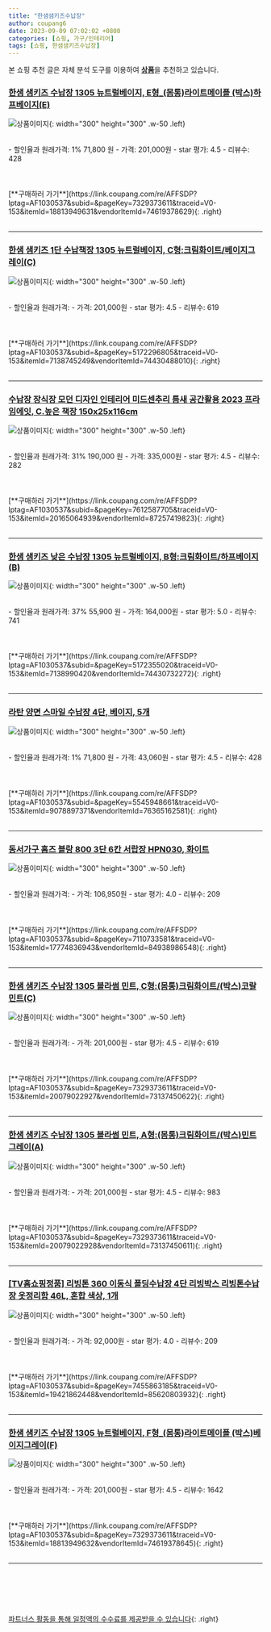 ```yaml
---
title: "한샘샘키즈수납장"
author: coupang6
date: 2023-09-09 07:02:02 +0800
categories: [쇼핑, 가구/인테리어]
tags: [쇼핑, 한샘샘키즈수납장]
---
```


본 쇼핑 추천 글은 자체 분석 도구를 이용하여 [**상품**](https://link.coupang.com/a/bao1ui)을 추천하고 있습니다.

### [한샘 샘키즈 수납장 1305 뉴트럴베이지, E형_(몸통)라이트메이플 (박스)하프베이지(E)](https://link.coupang.com/re/AFFSDP?lptag=AF1030537&subid=&pageKey=7329373611&traceid=V0-153&itemId=18813949631&vendorItemId=74619378629)

![상품이미지](https://thumbnail7.coupangcdn.com/thumbnails/remote/230x230ex/image/vendor_inventory/91e2/8ffd70ba3f701c6e7f30cba0d8ec55fc0a37c12ba7121fdd43bac35d815b.jpg){: width="300" height="300" .w-50 .left}


<br>
- 할인율과 원래가격: 1%  71,800   원
- 가격: 201,000원
- star 평가: 4.5
- 리뷰수: 428
<br>
<br>
<br>
<br>
[**구매하러 가기**](https://link.coupang.com/re/AFFSDP?lptag=AF1030537&subid=&pageKey=7329373611&traceid=V0-153&itemId=18813949631&vendorItemId=74619378629){: .right}
<br>
<br>

---

### [한샘 샘키즈 1단 수납책장 1305 뉴트럴베이지, C형:크림화이트/베이지그레이(C)](https://link.coupang.com/re/AFFSDP?lptag=AF1030537&subid=&pageKey=5172296805&traceid=V0-153&itemId=7138745249&vendorItemId=74430488010)

![상품이미지](https://thumbnail7.coupangcdn.com/thumbnails/remote/230x230ex/image/vendor_inventory/6e92/c4b2de1bba8d1a747d69c9913690da1d720979d7bf6c3db863fb8a699e7f.jpg){: width="300" height="300" .w-50 .left}


<br>
- 할인율과 원래가격: 
- 가격: 201,000원
- star 평가: 4.5
- 리뷰수: 619
<br>
<br>
<br>
<br>
[**구매하러 가기**](https://link.coupang.com/re/AFFSDP?lptag=AF1030537&subid=&pageKey=5172296805&traceid=V0-153&itemId=7138745249&vendorItemId=74430488010){: .right}
<br>
<br>

---

### [수납장 장식장 모던 디자인 인테리어 미드센추리 틈새 공간활용 2023 프라임에잇, C.높은 책장 150x25x116cm](https://link.coupang.com/re/AFFSDP?lptag=AF1030537&subid=&pageKey=7612587705&traceid=V0-153&itemId=20165064939&vendorItemId=87257419823)

![상품이미지](https://thumbnail6.coupangcdn.com/thumbnails/remote/230x230ex/image/vendor_inventory/24fa/a8e42b9349b39bb8659f91656cdf55b92aa59c23b42641b7e6cae38266da.png){: width="300" height="300" .w-50 .left}


<br>
- 할인율과 원래가격: 31%  190,000   원
- 가격: 335,000원
- star 평가: 4.5
- 리뷰수: 282
<br>
<br>
<br>
<br>
[**구매하러 가기**](https://link.coupang.com/re/AFFSDP?lptag=AF1030537&subid=&pageKey=7612587705&traceid=V0-153&itemId=20165064939&vendorItemId=87257419823){: .right}
<br>
<br>

---

### [한샘 샘키즈 낮은 수납장 1305 뉴트럴베이지, B형:크림화이트/하프베이지(B)](https://link.coupang.com/re/AFFSDP?lptag=AF1030537&subid=&pageKey=5172355020&traceid=V0-153&itemId=7138990420&vendorItemId=74430732272)

![상품이미지](https://thumbnail7.coupangcdn.com/thumbnails/remote/230x230ex/image/vendor_inventory/679e/dd4a7792fec3698147d7018f3af03dd6d78c3e010056702b203f7808182b.jpg){: width="300" height="300" .w-50 .left}


<br>
- 할인율과 원래가격: 37%  55,900   원
- 가격: 164,000원
- star 평가: 5.0
- 리뷰수: 741
<br>
<br>
<br>
<br>
[**구매하러 가기**](https://link.coupang.com/re/AFFSDP?lptag=AF1030537&subid=&pageKey=5172355020&traceid=V0-153&itemId=7138990420&vendorItemId=74430732272){: .right}
<br>
<br>

---

### [라탄 양면 스마일 수납장 4단, 베이지, 5개](https://link.coupang.com/re/AFFSDP?lptag=AF1030537&subid=&pageKey=5545948661&traceid=V0-153&itemId=9078897371&vendorItemId=76365162581)

![상품이미지](https://thumbnail6.coupangcdn.com/thumbnails/remote/230x230ex/image/retail/images/95191848992609-6cccd6ee-c0e0-4045-bd18-f39eb8fa6c30.jpg){: width="300" height="300" .w-50 .left}


<br>
- 할인율과 원래가격: 1%  71,800   원
- 가격: 43,060원
- star 평가: 4.5
- 리뷰수: 428
<br>
<br>
<br>
<br>
[**구매하러 가기**](https://link.coupang.com/re/AFFSDP?lptag=AF1030537&subid=&pageKey=5545948661&traceid=V0-153&itemId=9078897371&vendorItemId=76365162581){: .right}
<br>
<br>

---

### [동서가구 홈즈 블랑 800 3단 6칸 서랍장 HPN030, 화이트](https://link.coupang.com/re/AFFSDP?lptag=AF1030537&subid=&pageKey=7110733581&traceid=V0-153&itemId=17774836943&vendorItemId=84938986548)

![상품이미지](https://thumbnail7.coupangcdn.com/thumbnails/remote/230x230ex/image/vendor_inventory/39f3/b2b7e5ba5554873da60fcc4e7a291524f8955b9fc20ac6554da445a46b0a.jpg){: width="300" height="300" .w-50 .left}


<br>
- 할인율과 원래가격: 
- 가격: 106,950원
- star 평가: 4.0
- 리뷰수: 209
<br>
<br>
<br>
<br>
[**구매하러 가기**](https://link.coupang.com/re/AFFSDP?lptag=AF1030537&subid=&pageKey=7110733581&traceid=V0-153&itemId=17774836943&vendorItemId=84938986548){: .right}
<br>
<br>

---

### [한샘 샘키즈 수납장 1305 블라썸 민트, C형:(몸통)크림화이트/(박스)코랄민트(C)](https://link.coupang.com/re/AFFSDP?lptag=AF1030537&subid=&pageKey=7329373611&traceid=V0-153&itemId=20079022927&vendorItemId=73137450622)

![상품이미지](https://thumbnail10.coupangcdn.com/thumbnails/remote/230x230ex/image/vendor_inventory/323b/55c93a91d13a8a736a03142855ec6e7f5312af828adeac92b829595630c5.jpg){: width="300" height="300" .w-50 .left}


<br>
- 할인율과 원래가격: 
- 가격: 201,000원
- star 평가: 4.5
- 리뷰수: 619
<br>
<br>
<br>
<br>
[**구매하러 가기**](https://link.coupang.com/re/AFFSDP?lptag=AF1030537&subid=&pageKey=7329373611&traceid=V0-153&itemId=20079022927&vendorItemId=73137450622){: .right}
<br>
<br>

---

### [한샘 샘키즈 수납장 1305 블라썸 민트, A형:(몸통)크림화이트/(박스)민트그레이(A)](https://link.coupang.com/re/AFFSDP?lptag=AF1030537&subid=&pageKey=7329373611&traceid=V0-153&itemId=20079022928&vendorItemId=73137450611)

![상품이미지](https://thumbnail10.coupangcdn.com/thumbnails/remote/230x230ex/image/vendor_inventory/323b/55c93a91d13a8a736a03142855ec6e7f5312af828adeac92b829595630c5.jpg){: width="300" height="300" .w-50 .left}


<br>
- 할인율과 원래가격: 
- 가격: 201,000원
- star 평가: 4.5
- 리뷰수: 983
<br>
<br>
<br>
<br>
[**구매하러 가기**](https://link.coupang.com/re/AFFSDP?lptag=AF1030537&subid=&pageKey=7329373611&traceid=V0-153&itemId=20079022928&vendorItemId=73137450611){: .right}
<br>
<br>

---

### [[TV홈쇼핑정품] 리빙톤 360 이동식 폴딩수납장 4단 리빙박스 리빙톤수납장 옷정리함 46L, 혼합 색상, 1개](https://link.coupang.com/re/AFFSDP?lptag=AF1030537&subid=&pageKey=7455863185&traceid=V0-153&itemId=19421862448&vendorItemId=85620803932)

![상품이미지](https://thumbnail7.coupangcdn.com/thumbnails/remote/230x230ex/image/vendor_inventory/cd04/9dc941266232166257b08e0a0f1d604573918194fe060e1ef0fce12a34f3.jpg){: width="300" height="300" .w-50 .left}


<br>
- 할인율과 원래가격: 
- 가격: 92,000원
- star 평가: 4.0
- 리뷰수: 209
<br>
<br>
<br>
<br>
[**구매하러 가기**](https://link.coupang.com/re/AFFSDP?lptag=AF1030537&subid=&pageKey=7455863185&traceid=V0-153&itemId=19421862448&vendorItemId=85620803932){: .right}
<br>
<br>

---

### [한샘 샘키즈 수납장 1305 뉴트럴베이지, F형_(몸통)라이트메이플 (박스)베이지그레이(F)](https://link.coupang.com/re/AFFSDP?lptag=AF1030537&subid=&pageKey=7329373611&traceid=V0-153&itemId=18813949632&vendorItemId=74619378645)

![상품이미지](https://thumbnail9.coupangcdn.com/thumbnails/remote/230x230ex/image/vendor_inventory/af5f/bc89cbce29e8dda93f8571122ed018bb222ed2dbafc6e7368a9f58ffe0e2.jpg){: width="300" height="300" .w-50 .left}


<br>
- 할인율과 원래가격: 
- 가격: 201,000원
- star 평가: 4.5
- 리뷰수: 1642
<br>
<br>
<br>
<br>
[**구매하러 가기**](https://link.coupang.com/re/AFFSDP?lptag=AF1030537&subid=&pageKey=7329373611&traceid=V0-153&itemId=18813949632&vendorItemId=74619378645){: .right}
<br>
<br>

---
<br><br><br><br><br> [파트너스 활동을 통해 일정액의 수수료를 제공받을 수 있습니다](https://link.coupang.com/a/bao1ui){: .right}